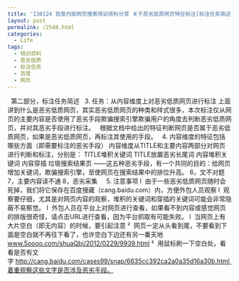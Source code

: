 ```yaml
---
title: '130124 百度内部网页搜索培训资料分享 关于恶劣低质网页特征标注[标注任务简述]'
layout: post
permalink: /2548.html
categories:
  - Life
tags:
  - 培训资料
  - 恶劣低质
  - 标注任务
  - 百度
  - 网页
---
```

&nbsp; 第二部分，标注任务简述 &nbsp; 3. 任务：从内容维度上对恶劣低质网页进行标注 上面讲到什么是恶劣低质网页，其实恶劣低质网页的种类和样式很多，本次标注仅从网页的主要内容是否使用了恶劣手段欺骗搜索引擎欺骗用户的角度去判断恶劣低质网页，并对其恶劣手段进行标注。 &nbsp; 根据文档中给出的特征判断网页是否属于恶劣低质网页，如果是恶劣低质网页，再标注其使用的手段。 &nbsp; 4. 内容维度的特征包括哪些方面（即需要标注的恶劣手段） 内容维度从TITLE和主要内容两部分对网页进行判断和标注，分别是： TITLE堆积关键词 TITLE放置恶劣长尾词 内容堆积关键词 内容穿插 垃圾搜索结果页 ——这五种恶劣手段，有一个共同的目的：给网页增加关键词，欺骗搜索引擎，至使网页在搜索结果中的排位升高。 6，文不对题 7，主要内容读不通 8，恶劣采集 &nbsp; &nbsp; 5. 注意事项 l  由于一些恶劣低质网页随时会死掉，我们将它保存在百度搜藏（cang.baidu.com）内，方便外包人员观察 l  观察要仔细，尤其是对网页内容的观察，堆积的关键词和穿插的关键词可能会非常隐蔽不易察觉。 l  外包人员在平台上对网页进行查看，如果看不到内容或感觉网页的排版很奇怪，请点击URL进行查看，因为平台抓取有可能失败。 l  当网页上有大片空白（即无内容）的时候，要引起注意 ²  网页一定从头看到尾，不要看到下面是空白就不再往下看了，也许空白下边还有另一番天地 www.5oooo.com/shuaQbi/2012/0229/9939.html ²  用鼠标刷一下空白处，看看是否有文字 http://cang.baidu.com/cases99/snap/6635cc392ca2a0a35d16a30b.html 着重观察这些文字是否涉及恶劣手段。